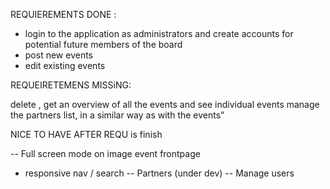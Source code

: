 
REQUIEREMENTS DONE : 

- login to the application as administrators and create accounts for potential future members of the board
- post new events
- edit existing events

REQUEIRETEMENS MISSiNG: 

 delete , get an overview of all the events and see individual events
manage the partners list, in a similar way as with the events”


NICE TO HAVE AFTER REQU is finish 

-- Full screen mode on  image event frontpage 
- responsive nav  / search 
--  Partners (under dev)
-- Manage users 
